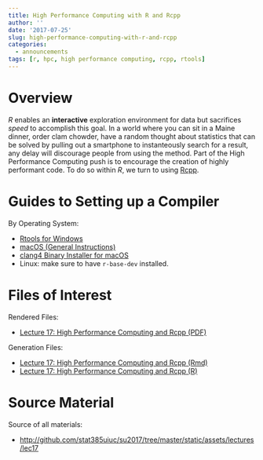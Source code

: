 ```yaml
---
title: High Performance Computing with R and Rcpp
author: ''
date: '2017-07-25'
slug: high-performance-computing-with-r-and-rcpp
categories:
  - announcements
tags: [r, hpc, high performance computing, rcpp, rtools]
---
```


# Overview

*R* enables an **interactive** exploration environment for data
but sacrifices *speed* to accomplish this goal. In a world where you can sit in 
a Maine dinner, order clam chowder, have a random thought about statistics that
can be solved by pulling out a smartphone to instanteously search for a result,
any delay will discourage people from using the method. Part of the 
High Performance Computing push is to encourage the creation of highly
performant code. To do so within *R*, we turn to using [Rcpp](http://rcpp.org).

# Guides to Setting up a Compiler

By Operating System:

- [Rtools for Windows](http://thecoatlessprofessor.com/programming/rcpp/install-rtools-for-rcpp/)
- [macOS (General Instructions)](http://thecoatlessprofessor.com/programming/r-compiler-tools-for-rcpp-on-os-x/)
- [clang4 Binary Installer for macOS](https://uofi.box.com/v/r-macos-clang-pkg)
- Linux: make sure to have `r-base-dev` installed.

# Files of Interest 

Rendered Files:

* [Lecture 17: High Performance Computing and Rcpp (PDF)](/assets/lectures/lec17/lec17-high-performance-computing-and-rcpp.pdf)

Generation Files:

* [Lecture 17: High Performance Computing and Rcpp (Rmd)](/assets/lectures/lec17/lec17-high-performance-computing-and-rcpp.Rmd)
* [Lecture 17: High Performance Computing and Rcpp (R)](/assets/lectures/lec17/lec17-high-performance-computing-and-rcpp.R)

# Source Material

Source of all materials: 

* <http://github.com/stat385uiuc/su2017/tree/master/static/assets/lectures/lec17>